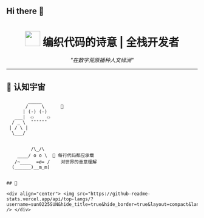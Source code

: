 ## Hi there 👋

<!--
**JunQiya/JunQiya** is a ✨ _special_ ✨ repository because its `README.md` (this file) appears on your GitHub profile.

Here are some ideas to get you started:

- 🔭 I’m currently working on ...
- 🌱 I’m currently learning ...
- 👯 I’m looking to collaborate on ...
- 🤔 I’m looking for help with ...
- 💬 Ask me about ...
- 📫 How to reach me: ...
- 😄 Pronouns: ...
- ⚡ Fun fact: ...
-->
<h1 align="center"> 
  <img src="https://emojicdn.elk.sh/🌌" width="40"> 
  编织代码的诗意 |  全栈开发者
<!--   <img src="https://emojicdn.elk.sh/🕯️" width="40"> -->
</h1>

<p align="center">
  <em>"在数字荒原播种人文绿洲"</em>
</p>

---

## 🔭 认知宇宙
```text
        _____
       /     \      📌 
      | (·) (·)    
   ___|  ▭     ▭      
  / _ \  ¯¯¯¯¯¯    
 | / \ |          
  \___/


         /\_/\  
    ____/ o o \  📌 每行代码都应承载  
   /~____  =ø= /    对世界的善意理解  
  (______)__m_m)  


## 🔭

<div align="center"> <img src="https://github-readme-stats.vercel.app/api/top-langs/?username=sun0225SUN&hide_title=true&hide_border=true&layout=compact&langs_count=6&text_color=000&icon_color=fff&bg_color=0,52fa5a,4dfcff,c64dff&theme=graywhite" /> </div>
